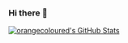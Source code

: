 ### Hi there 👋
[![orangecoloured's GitHub Stats](https://stats-dev.quine.sh/orangecoloured/github?theme=light)](http://localhost:3000)
